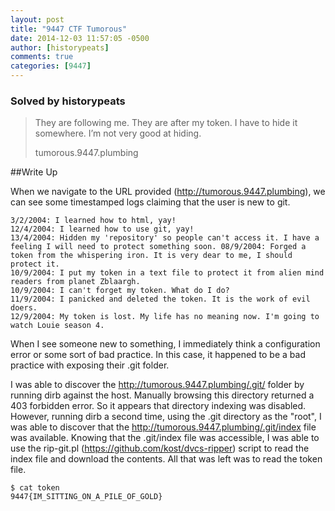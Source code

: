 ```yaml
---
layout: post
title: "9447 CTF Tumorous"
date: 2014-12-03 11:57:05 -0500
author: [historypeats]
comments: true
categories: [9447]
---
```


### Solved by historypeats

> They are following me. They are after my token. I have to hide it somewhere. I’m not very good at hiding.
>
> tumorous.9447.plumbing

##Write Up

When we navigate to the URL provided (http://tumorous.9447.plumbing), we can see some timestamped logs claiming that the user is new to git.

```
3/2/2004: I learned how to html, yay! 
12/4/2004: I learned how to use git, yay! 
13/4/2004: Hidden my 'repository' so people can't access it. I have a feeling I will need to protect something soon. 08/9/2004: Forged a token from the whispering iron. It is very dear to me, I should protect it. 
10/9/2004: I put my token in a text file to protect it from alien mind readers from planet Zblaargh. 
10/9/2004: I can't forget my token. What do I do? 
11/9/2004: I panicked and deleted the token. It is the work of evil doers. 
12/9/2004: My token is lost. My life has no meaning now. I'm going to watch Louie season 4.
```
When I see someone new to something, I immediately think a configuration error or some sort of bad practice. In this case, it happened to be a bad practice with exposing their .git folder.

I was able to discover the http://tumorous.9447.plumbing/.git/ folder by running dirb against the host. Manually browsing this directory returned a 403 forbidden error. So it appears that directory indexing was disabled. However, running dirb a second time, using the .git directory as the "root", I was able to discover that the http://tumorous.9447.plumbing/.git/index file was available. Knowing that the .git/index file was accessible, I was able to use the rip-git.pl (https://github.com/kost/dvcs-ripper) script to read the index file and download the contents. All that was left was to read the token file.

```
$ cat token
9447{IM_SITTING_ON_A_PILE_OF_GOLD}
```
